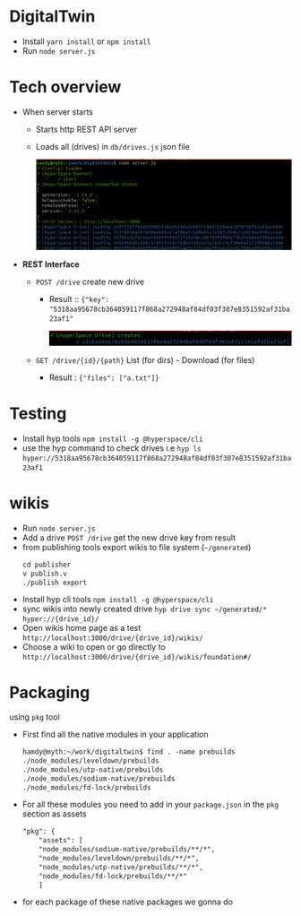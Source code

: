 # DigitalTwin

- Install `yarn install` or `npm install`
- Run `node server.js`

# Tech overview

- When server starts
    - Starts http REST API server
    - Loads all (drives) in `db/drives.js` json file

        ![](docs/init.png)

- **REST Interface**
    - `POST /drive` create new drive
        - Result :: `{"key": "5318aa95678cb364059117f868a272948af84df03f307e8351592af31ba23af1"`

            ![](docs/create.png)
    
    - `GET /drive/{id}/{path}` List (for dirs) - Download (for files)
        - Result : `{"files": ["a.txt"]}`


# Testing
- Install hyp tools `npm install -g @hyperspace/cli`
- use the hyp command to check drives i.e `hyp ls hyper://5318aa95678cb364059117f868a272948af84df03f307e8351592af31ba23af1`


# wikis
- Run `node server.js`
- Add a drive `POST /drive` get the new drive key from result
- from publishing tools export wikis to file system (`~/generated`)
    ```
    cd publisher
    v publish.v
    ./publish export
    ```
- Install hyp cli tools `npm install -g @hyperspace/cli`
- sync wikis into newly created drive `hyp drive sync ~/generated/* hyper://{drive_id}/`
- Open wikis home page as a test `http://localhost:3000/drive/{drive_id}/wikis/`
- Choose a wiki to open or go directly to `http://localhost:3000/drive/{drive_id}/wikis/foundation#/`


# Packaging

using `pkg` tool 

- First find all the native modules in your application
    ```
    hamdy@myth:~/work/digitaltwin$ find . -name prebuilds
    ./node_modules/leveldown/prebuilds
    ./node_modules/utp-native/prebuilds
    ./node_modules/sodium-native/prebuilds
    ./node_modules/fd-lock/prebuilds
    ```

- For all these modules you need to add in your `package.json` in the `pkg` section as assets
    ```
    "pkg": {
        "assets": [
        "node_modules/sodium-native/prebuilds/**/*",
        "node_modules/leveldown/prebuilds/**/*",
        "node_modules/utp-native/prebuilds/**/*",
        "node_modules/fd-lock/prebuilds/**/*"
        ]
    ```
 - for each package of these native packages we gonna do
    
